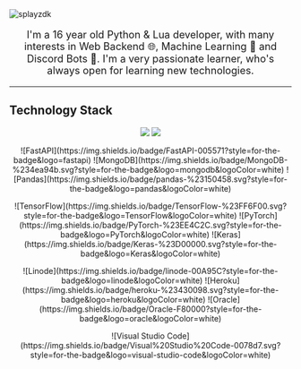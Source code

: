 <img src="https://imalek.me/static/assets/githubuserbanner.png" alt="splayzdk" />
<p align="center" style="font-size: 18px;">I'm a 16 year old Python & Lua developer, with many interests in Web Backend 🌐, Machine Learning 🧠 and Discord Bots 🤖. I'm a very passionate learner, who's always open for learning new technologies. </p>


***


## Technology Stack


<p align="center">
  <img src="https://img.shields.io/badge/python-3670A0?style=for-the-badge&logo=python&logoColor=ffdd54">
  <img src="https://img.shields.io/badge/lua-%232C2D72.svg?style=for-the-badge&logo=lua&logoColor=white">
</p>
<p align="center">
  ![FastAPI](https://img.shields.io/badge/FastAPI-005571?style=for-the-badge&logo=fastapi)
  ![MongoDB](https://img.shields.io/badge/MongoDB-%234ea94b.svg?style=for-the-badge&logo=mongodb&logoColor=white)
  ![Pandas](https://img.shields.io/badge/pandas-%23150458.svg?style=for-the-badge&logo=pandas&logoColor=white)
</p>
<p align="center">
  ![TensorFlow](https://img.shields.io/badge/TensorFlow-%23FF6F00.svg?style=for-the-badge&logo=TensorFlow&logoColor=white)
  ![PyTorch](https://img.shields.io/badge/PyTorch-%23EE4C2C.svg?style=for-the-badge&logo=PyTorch&logoColor=white)
  ![Keras](https://img.shields.io/badge/Keras-%23D00000.svg?style=for-the-badge&logo=Keras&logoColor=white)
</p>
<p align="center">
  ![Linode](https://img.shields.io/badge/linode-00A95C?style=for-the-badge&logo=linode&logoColor=white)
  ![Heroku](https://img.shields.io/badge/heroku-%23430098.svg?style=for-the-badge&logo=heroku&logoColor=white)
  ![Oracle](https://img.shields.io/badge/Oracle-F80000?style=for-the-badge&logo=oracle&logoColor=white)
</p>
<p align="center">
  ![Visual Studio Code](https://img.shields.io/badge/Visual%20Studio%20Code-0078d7.svg?style=for-the-badge&logo=visual-studio-code&logoColor=white)  
</p>

